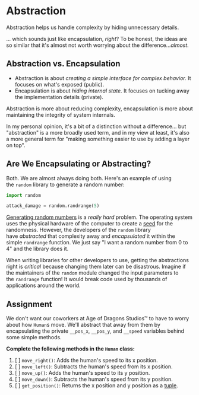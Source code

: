 # Abstraction

Abstraction helps us handle complexity by hiding unnecessary details.

... which sounds just like encapsulation, *right*? To be honest, the ideas are so similar that it's almost not worth worrying about the difference..._almost_.

## Abstraction vs. Encapsulation

- Abstraction is about *creating a simple interface for complex behavior.* It focuses on what's exposed (public).
- Encapsulation is about *hiding internal state.* It focuses on tucking away the implementation details (private).

Abstraction is more about reducing complexity, encapsulation is more about maintaining the integrity of system internals.

In my personal opinion, it's a bit of a distinction without a difference... but "abstraction" is a more broadly used term, and in my view at least, it's also a more general term for "making something easier to use by adding a layer on top".

## Are We Encapsulating or Abstracting?

Both. We are almost always doing both. Here's an example of using the `random` library to generate a random number:

```py
import random

attack_damage = random.randrange(5)
```

[Generating random numbers](https://blog.boot.dev/cryptography/what-is-entropy-in-cryptography/) is a *really hard* problem. The operating system uses the physical hardware of the computer to create a [seed](https://en.wikipedia.org/wiki/Random_seed) for the randomness. However, the developers of the `random` library have *abstracted* that complexity away and *encapsulated* it within the simple `randrange` function. We just say "I want a random number from 0 to 4" and the library does it.

When writing libraries for other developers to use, getting the abstractions right is *critical* because changing them later can be disastrous. Imagine if the maintainers of the `random` module changed the input parameters to the `randrange` function! It would break code used by thousands of applications around the world.

## Assignment

We don't want our coworkers at Age of Dragons Studios™ to have to worry about how `Human`s move. We'll abstract that away from them by encapsulating the private `__pos_x`, `__pos_y`, and `__speed` variables behind some simple methods.

**Complete the following methods in the `Human` class:**

1. [ ] `move_right()`: Adds the human's speed to its x position.
2. [ ] `move_left()`: Subtracts the human's speed from its x position.
3. [ ] `move_up()`: Adds the human's speed to its y position.
4. [ ] `move_down()`: Subtracts the human's speed from its y position.
5. [ ] `get_position()`: Returns the x position and y position as a [tuple](https://docs.python.org/3/library/stdtypes.html#tuples).
